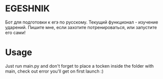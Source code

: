 # EGESHNIK
Бот для подготовки к егэ по русскому. Текущий функционал - изучение ударений. Пишите мне, если захотите потренироваться, или запустите его сами!

# Usage
Just run main.py and don't forget to place a tocken inside the folder with main, check out error you'll get on first launch :)
